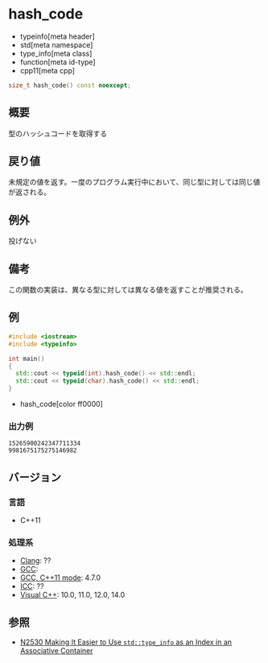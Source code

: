 # hash_code
* typeinfo[meta header]
* std[meta namespace]
* type_info[meta class]
* function[meta id-type]
* cpp11[meta cpp]

```cpp
size_t hash_code() const noexcept;
```

## 概要
型のハッシュコードを取得する


## 戻り値
未規定の値を返す。一度のプログラム実行中において、同じ型に対しては同じ値が返される。 


## 例外
投げない


## 備考
この関数の実装は、異なる型に対しては異なる値を返すことが推奨される。


## 例
```cpp
#include <iostream>
#include <typeinfo>

int main()
{
  std::cout << typeid(int).hash_code() << std::endl;
  std::cout << typeid(char).hash_code() << std::endl;
}
```
* hash_code[color ff0000]

### 出力例
```
15265900242347711334
9981675175275146982
```

## バージョン
### 言語
- C++11

### 処理系
- [Clang](/implementation.md#clang): ??
- [GCC](/implementation.md#gcc): 
- [GCC, C++11 mode](/implementation.md#gcc): 4.7.0
- [ICC](/implementation.md#icc): ??
- [Visual C++](/implementation.md#visual_cpp): 10.0, 11.0, 12.0, 14.0


## 参照
- [N2530 Making It Easier to Use `std::type_info` as an Index in an Associative Container](http://www.open-std.org/jtc1/sc22/wg21/docs/papers/2008/n2530.html)



